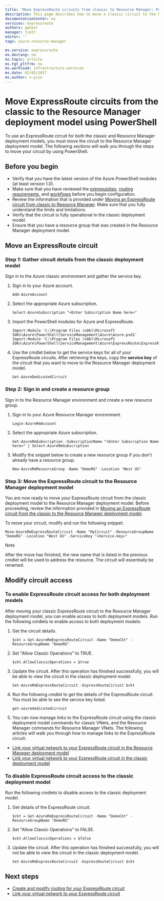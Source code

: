 ```yaml
---
title: 'Move ExpressRoute circuits from classic to Resource Manager: PowerShell | Azure'
description: This page describes how to move a classic circuit to the Resource Manager deployment model using PowerShell.
documentationCenter: na
services: expressroute
authors: ganesr
manager: timlt
editor: ''
tags: azure-resource-manager

ms.service: expressroute
ms.devlang: na
ms.topic: article
ms.tgt_pltfrm: na
ms.workload: infrastructure-services
ms.date: 02/03/2017
ms.author: v-yiso
---
```


# Move ExpressRoute circuits from the classic to the Resource Manager deployment model using PowerShell

To use an ExpressRoute circuit for both the classic and Resource Manager deployment models, you must move the circuit to the Resource Manager deployment model. The following sections will walk you through the steps to move your circuit by using PowerShell.

## Before you begin
- Verify that you have the latest version of the Azure PowerShell modules (at least version 1.0). 
- Make sure that you have reviewed the [prerequisites](./expressroute-prerequisites.md), [routing requirements](./expressroute-routing.md), and [workflows](./expressroute-workflows.md) before you begin configuration.
- Review the information that is provided under [Moving an ExpressRoute circuit from classic to Resource Manager](./expressroute-move.md). Make sure that you fully understand the limits and limitations.
- Verify that the circuit is fully operational in the classic deployment model.
- Ensure that you have a resource group that was created in the Resource Manager deployment model.

## Move an ExpressRoute circuit

### Step 1: Gather circuit details from the classic deployment model
Sign in to the Azure classic environment and gather the service key.

1. Sign in to your Azure account.

    ```
    Add-AzureAccount
    ```

2. Select the appropriate Azure subscription.

    ```
    Select-AzureSubscription "<Enter Subscription Name here>"
    ```

3. Import the PowerShell modules for Azure and ExpressRoute.

    ```
    Import-Module 'C:\Program Files (x86)\Microsoft SDKs\Azure\PowerShell\ServiceManagement\Azure\Azure.psd1'
    Import-Module 'C:\Program Files (x86)\Microsoft SDKs\Azure\PowerShell\ServiceManagement\Azure\ExpressRoute\ExpressRoute.psd1'
    ```

4. Use the cmdlet below to get the service keys for all of your ExpressRoute circuits. After retrieving the keys, copy the **service key** of the circuit that you want to move to the Resource Manager deployment model.

    ```
    Get-AzureDedicatedCircuit
    ```

### Step 2: Sign in and create a resource group
Sign in to the Resource Manager environment and create a new resource group.

1. Sign in to your Azure Resource Manager environment.

    ```
    Login-AzureRmAccount
    ```

2. Select the appropriate Azure subscription.

    ```
    Get-AzureRmSubscription -SubscriptionName "<Enter Subscription Name here>" | Select-AzureRmSubscription
    ```

3. Modify the snippet below to create a new resource group if you don't already have a resource group.

    ```
    New-AzureRmResourceGroup -Name "DemoRG" -Location "West US"
    ```

### Step 3: Move the ExpressRoute circuit to the Resource Manager deployment model
You are now ready to move your ExpressRoute circuit from the classic deployment model to the Resource Manager deployment model. Before proceeding, review the information provided in [Moving an ExpressRoute circuit from the classic to the Resource Manager deployment model](./expressroute-move.md).

To move your circuit, modify and run the following snippet:

```
Move-AzureRmExpressRouteCircuit -Name "MyCircuit" -ResourceGroupName "DemoRG" -Location "West US" -ServiceKey "<Service-key>"
```

>[!NOTE]
> After the move has finished, the new name that is listed in the previous cmdlet will be used to address the resource. The circuit will essentially be renamed.

## Modify circuit access

### To enable ExpressRoute circuit access for both deployment models
After moving your classic ExpressRoute circuit to the Resource Manager deployment model, you can enable access to both deployment models. Run the following cmdlets to enable access to both deployment models:

1. Get the circuit details.

    ```
    $ckt = Get-AzureRmExpressRouteCircuit -Name "DemoCkt" -ResourceGroupName "DemoRG"
    ```

2. Set "Allow Classic Operations" to TRUE.

    ```
    $ckt.AllowClassicOperations = $true
    ```

3. Update the circuit. After this operation has finished successfully, you will be able to view the circuit in the classic deployment model.

    ```
    Set-AzureRmExpressRouteCircuit -ExpressRouteCircuit $ckt
    ```

4. Run the following cmdlet to get the details of the ExpressRoute circuit. You must be able to see the service key listed. 

    ```
    get-azurededicatedcircuit
    ```

5. You can now manage links to the ExpressRoute circuit using the classic deployment model commands for classic VNets, and the Resource Manager commands for Resource Manager VNets. The following articles will walk you through how to manage links to the ExpressRoute circuit:

- [Link your virtual network to your ExpressRoute circuit in the Resource Manager deployment model](./expressroute-howto-linkvnet-arm.md)
- [Link your virtual network to your ExpressRoute circuit in the classic deployment model](./expressroute-howto-linkvnet-classic.md)

### To disable ExpressRoute circuit access to the classic deployment model
Run the following cmdlets to disable access to the classic deployment model.

1. Get details of the ExpressRoute circuit.

    ```
    $ckt = Get-AzureRmExpressRouteCircuit -Name "DemoCkt" -ResourceGroupName "DemoRG"
    ```

2. Set "Allow Classic Operations" to FALSE.

    ```
    $ckt.AllowClassicOperations = $false
    ```

3. Update the circuit. After this operation has finished successfully, you will not be able to view the circuit in the classic deployment model.

    ```
    Set-AzureRmExpressRouteCircuit -ExpressRouteCircuit $ckt
    ```

## Next steps

- [Create and modify routing for your ExpressRoute circuit](./expressroute-howto-routing-arm.md)
- [Link your virtual network to your ExpressRoute circuit](./expressroute-howto-linkvnet-arm.md)